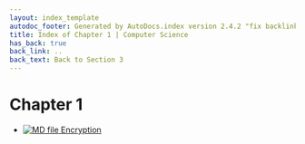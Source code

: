```yaml
---
layout: index_template
autodoc_footer: Generated by AutoDocs.index version 2.4.2 "fix backlink text" ⓒ Starwort, 2020
title: Index of Chapter 1 | Computer Science
has_back: true
back_link: ..
back_text: Back to Section 3
---
```


# **Chapter 1**

- [![MD file](https://img.icons8.com/windows/512/03dac6/regular-document.png) Encryption](./encryption.html)
